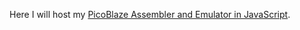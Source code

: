 Here I will host my [PicoBlaze Assembler and Emulator in JavaScript](https://github.com/FlatAssembler/PicoBlaze_Simulator_in_JS.git).
